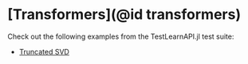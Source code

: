 # [Transformers](@id transformers)

Check out the following examples from the TestLearnAPI.jl test suite:

- [Truncated SVD](https://github.com/JuliaAI/LearnTestAPI.jl/blob/dev/src/learners/dimension_reduction.jl)
